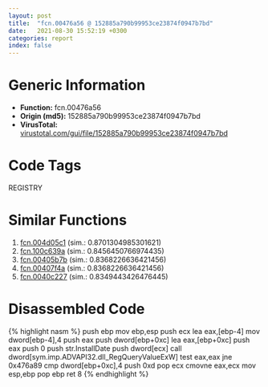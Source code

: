 ```yaml
---
layout: post
title:  "fcn.00476a56 @ 152885a790b99953ce23874f0947b7bd"
date:   2021-08-30 15:52:19 +0300
categories: report
index: false
---
```


# Generic Information
- **Function:** fcn.00476a56
- **Origin (md5):** 152885a790b99953ce23874f0947b7bd
- **VirusTotal:** [virustotal.com/gui/file/152885a790b99953ce23874f0947b7bd][virustotal_ref]

# Code Tags
<span class="tag" id="REGISTRY">REGISTRY</span>


# Similar Functions

1. [fcn.004d05c1][similar_1_ref] (sim.: 0.8701304985301621)
2. [fcn.100c639a][similar_2_ref] (sim.: 0.8456450766974435)
3. [fcn.00405b7b][similar_3_ref] (sim.: 0.8368226636421456)
4. [fcn.00407f4a][similar_4_ref] (sim.: 0.8368226636421456)
5. [fcn.0040c227][similar_5_ref] (sim.: 0.8349443426476445)


# Disassembled Code

{% highlight nasm %}
push ebp
mov ebp,esp
push ecx
lea eax,[ebp-4]
mov dword[ebp-4],4
push eax
push dword[ebp+0xc]
lea eax,[ebp+0xc]
push eax
push 0
push str.InstallDate
push dword[ecx]
call dword[sym.imp.ADVAPI32.dll_RegQueryValueExW]
test eax,eax
jne 0x476a89
cmp dword[ebp+0xc],4
push 0xd
pop ecx
cmovne eax,ecx
mov esp,ebp
pop ebp
ret 8
{% endhighlight %}


[similar_1_ref]: /report/fcn.004d05c1@9c2b894b84f59672d8be2e984066f76f
[similar_2_ref]: /report/fcn.100c639a@e5d49e0823e602f2ee948ac39d32c1eb
[similar_3_ref]: /report/fcn.00405b7b@f360d53698056c0bd2342cbdb569d856
[similar_4_ref]: /report/fcn.00407f4a@623952564c193310b2e5c9b0fe299d07
[similar_5_ref]: /report/fcn.0040c227@1123b7aa5760238fe93045e585b8234c
[virustotal_ref]: https://www.virustotal.com/gui/file/152885a790b99953ce23874f0947b7bd